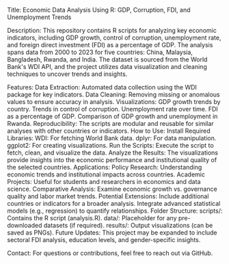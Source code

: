 Title:
Economic Data Analysis Using R: GDP, Corruption, FDI, and Unemployment Trends

Description:
This repository contains R scripts for analyzing key economic indicators, including GDP growth, control of corruption, unemployment rate, and foreign direct investment (FDI) as a percentage of GDP. The analysis spans data from 2000 to 2023 for five countries: China, Malaysia, Bangladesh, Rwanda, and India. The dataset is sourced from the World Bank's WDI API, and the project utilizes data visualization and cleaning techniques to uncover trends and insights.

Features:
Data Extraction: Automated data collection using the WDI package for key indicators.
Data Cleaning: Removing missing or anomalous values to ensure accuracy in analysis.
Visualizations:
GDP growth trends by country.
Trends in control of corruption.
Unemployment rate over time.
FDI as a percentage of GDP.
Comparison of GDP growth and unemployment in Rwanda.
Reproducibility: The scripts are modular and reusable for similar analyses with other countries or indicators.
How to Use:
Install Required Libraries:
WDI: For fetching World Bank data.
dplyr: For data manipulation.
ggplot2: For creating visualizations.
Run the Scripts:
Execute the script to fetch, clean, and visualize the data.
Analyze the Results:
The visualizations provide insights into the economic performance and institutional quality of the selected countries.
Applications:
Policy Research: Understanding economic trends and institutional impacts across countries.
Academic Projects: Useful for students and researchers in economics and data science.
Comparative Analysis: Examine economic growth vs. governance quality and labor market trends.
Potential Extensions:
Include additional countries or indicators for a broader analysis.
Integrate advanced statistical models (e.g., regression) to quantify relationships.
Folder Structure:
scripts/: Contains the R script (analysis.R).
data/: Placeholder for any pre-downloaded datasets (if required).
results/: Output visualizations (can be saved as PNGs).
Future Updates:
This project may be expanded to include sectoral FDI analysis, education levels, and gender-specific insights.

Contact:
For questions or contributions, feel free to reach out via GitHub.
